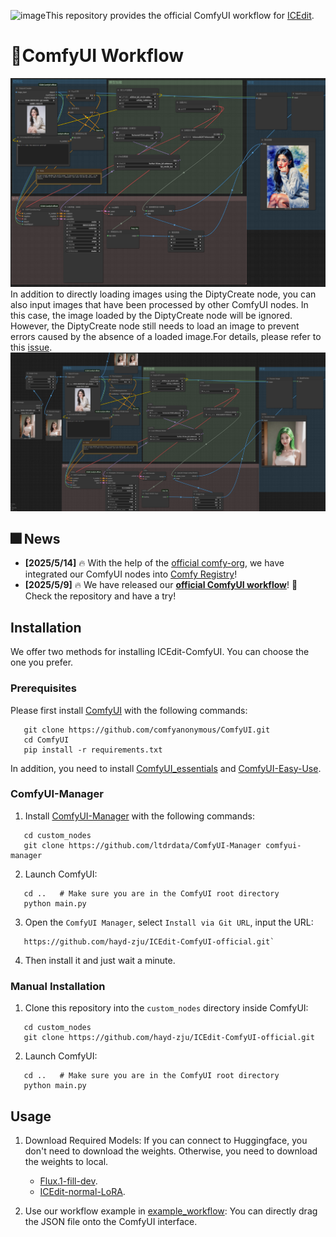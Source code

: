 ![image](https://github.com/user-attachments/assets/e97ac0ff-ee0a-4e6e-95ea-c2fa5feb6b50)This repository provides the official ComfyUI workflow for [ICEdit](https://github.com/River-Zhang/ICEdit).
# 🎨ComfyUI Workflow

![ICEF Workflow](assets/ICEF_workflow.png)
In addition to directly loading images using the DiptyCreate node, you can also input images that have been processed by other ComfyUI nodes. In this case, the image loaded by the DiptyCreate node will be ignored. However, the DiptyCreate node still needs to load an image to prevent errors caused by the absence of a loaded image.For details, please refer to this [issue](https://github.com/hayd-zju/ICEdit-ComfyUI-official/issues/7).
![ICEF Workflow](assets/ICEF_workflow_with_image_input.png)

## 🎆 News 

- **[2025/5/14]** 🔥 With the help of the [official comfy-org](https://www.comfy.org/zh-cn/), we have integrated our ComfyUI nodes into [Comfy Registry](https://registry.comfy.org/nodes/ICEdit)! 
- **[2025/5/9]** 🔥 We have released our **[official ComfyUI workflow](https://github.com/hayd-zju/ICEdit-ComfyUI-official/tree/main)**! 🚀 Check the repository and have a try!

## Installation

We offer two methods for installing ICEdit-ComfyUI. You can choose the one you prefer.

### Prerequisites

Please first install [ComfyUI](https://github.com/comfyanonymous/ComfyUI/tree/master) with the following commands:

 ```shell
	git clone https://github.com/comfyanonymous/ComfyUI.git
	cd ComfyUI
	pip install -r requirements.txt
 ```

In addition, you need to install [ComfyUI_essentials](https://github.com/cubiq/ComfyUI_essentials) and [ComfyUI-Easy-Use](https://github.com/yolain/ComfyUI-Easy-Use).

 ### ComfyUI-Manager

 1. Install [ComfyUI-Manager](https://github.com/ltdrdata/ComfyUI-Manager) with the following commands:

 ```shell
	cd custom_nodes
	git clone https://github.com/ltdrdata/ComfyUI-Manager comfyui-manager
 ```

 2. Launch ComfyUI:

 ```shell
	cd ..	# Make sure you are in the ComfyUI root directory
	python main.py
 ```
 3. Open the `ComfyUI Manager`, select `Install via Git URL`, input the URL:

 ```shell
	https://github.com/hayd-zju/ICEdit-ComfyUI-official.git`
 ```

 4. Then install it and just wait a minute.
 ### Manual Installation
  1. Clone this repository into the `custom_nodes` directory inside ComfyUI:

 ```shell
	cd custom_nodes
	git clone https://github.com/hayd-zju/ICEdit-ComfyUI-official.git
 ```
  2. Launch ComfyUI:

 ```shell
	cd ..	# Make sure you are in the ComfyUI root directory
	python main.py
 ```

 ## Usage
 1. Download Required Models: If you can connect to Huggingface, you don't need to download the weights. Otherwise, you need to download the weights to local.

	- [Flux.1-fill-dev](https://huggingface.co/black-forest-labs/flux.1-fill-dev).
	- [ICEdit-normal-LoRA](https://huggingface.co/RiverZ/normal-lora/tree/main).

 2. Use our workflow example in [example_workflow](https://github.com/hayd-zju/ICEdit-ComfyUI-official/tree/main/example_workflow): You can directly drag the JSON file onto the ComfyUI interface.
